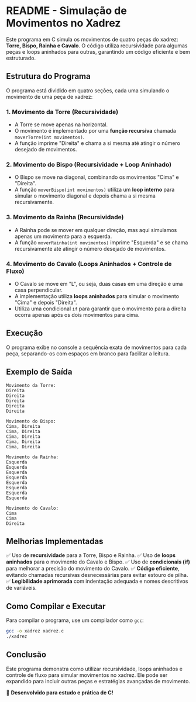 # README - Simulação de Movimentos no Xadrez

Este programa em C simula os movimentos de quatro peças do xadrez: **Torre, Bispo, Rainha e Cavalo**. O código utiliza recursividade para algumas peças e loops aninhados para outras, garantindo um código eficiente e bem estruturado.

## Estrutura do Programa

O programa está dividido em quatro seções, cada uma simulando o movimento de uma peça de xadrez:

### 1. **Movimento da Torre** (Recursividade)

- A Torre se move apenas na horizontal.
- O movimento é implementado por uma **função recursiva** chamada `moverTorre(int movimentos)`.
- A função imprime "Direita" e chama a si mesma até atingir o número desejado de movimentos.

### 2. **Movimento do Bispo** (Recursividade + Loop Aninhado)

- O Bispo se move na diagonal, combinando os movimentos "Cima" e "Direita".
- A função `moverBispo(int movimentos)` utiliza um **loop interno** para simular o movimento diagonal e depois chama a si mesma recursivamente.

### 3. **Movimento da Rainha** (Recursividade)

- A Rainha pode se mover em qualquer direção, mas aqui simulamos apenas um movimento para a esquerda.
- A função `moverRainha(int movimentos)` imprime "Esquerda" e se chama recursivamente até atingir o número desejado de movimentos.

### 4. **Movimento do Cavalo** (Loops Aninhados + Controle de Fluxo)

- O Cavalo se move em "L", ou seja, duas casas em uma direção e uma casa perpendicular.
- A implementação utiliza **loops aninhados** para simular o movimento "Cima" e depois "Direita".
- Utiliza uma condicional `if` para garantir que o movimento para a direita ocorra apenas após os dois movimentos para cima.

## Execução

O programa exibe no console a sequência exata de movimentos para cada peça, separando-os com espaços em branco para facilitar a leitura.

## Exemplo de Saída

```
Movimento da Torre:
Direita
Direita
Direita
Direita
Direita

Movimento do Bispo:
Cima, Direita
Cima, Direita
Cima, Direita
Cima, Direita
Cima, Direita

Movimento da Rainha:
Esquerda
Esquerda
Esquerda
Esquerda
Esquerda
Esquerda
Esquerda
Esquerda

Movimento do Cavalo:
Cima
Cima
Direita
```

## Melhorias Implementadas

✅ Uso de **recursividade** para a Torre, Bispo e Rainha.
✅ Uso de **loops aninhados** para o movimento do Cavalo e Bispo.
✅ Uso de **condicionais (if)** para melhorar a precisão do movimento do Cavalo.
✅ **Código eficiente**, evitando chamadas recursivas desnecessárias para evitar estouro de pilha.
✅ **Legibilidade aprimorada** com indentação adequada e nomes descritivos de variáveis.

## Como Compilar e Executar

Para compilar o programa, use um compilador como `gcc`:

```sh
gcc -o xadrez xadrez.c
./xadrez
```

## Conclusão

Este programa demonstra como utilizar recursividade, loops aninhados e controle de fluxo para simular movimentos no xadrez. Ele pode ser expandido para incluir outras peças e estratégias avançadas de movimento.

🚀 **Desenvolvido para estudo e prática de C!**
